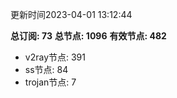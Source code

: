 更新时间2023-04-01 13:12:44

**总订阅: 73**
**总节点: 1096**
**有效节点: 482**
- v2ray节点: 391
- ss节点: 84
- trojan节点: 7
